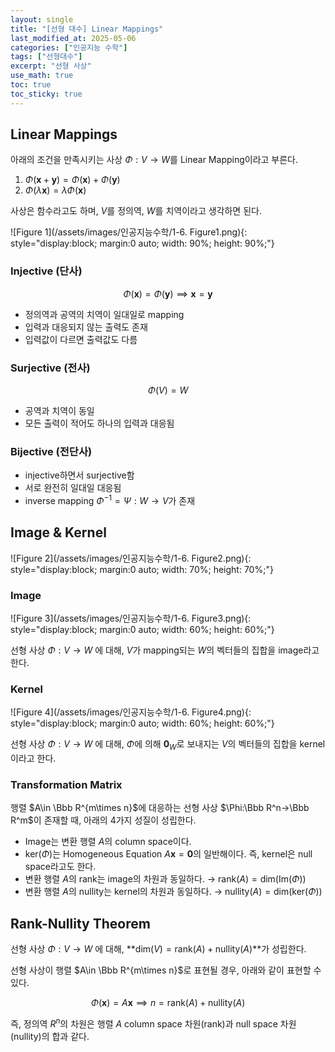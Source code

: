 ```yaml
---
layout: single
title: "[선형 대수] Linear Mappings"
last_modified_at: 2025-05-06
categories: ["인공지능 수학"]
tags: ["선형대수"]
excerpt: "선형 사상"
use_math: true
toc: true
toc_sticky: true
---
```


## Linear Mappings

아래의 조건을 만족시키는 사상 $\Phi : V → W$를 Linear Mapping이라고 부른다.

1. $\Phi(\mathbf{x}+\mathbf{y})=\Phi(\mathbf{x})+\Phi(\mathbf{y})$
2. $\Phi (\lambda \mathbf{x})=\lambda \Phi (\mathbf{x})$

사상은 함수라고도 하며, $V$를 정의역, $W$를 치역이라고 생각하면 된다.

![Figure 1](/assets/images/인공지능수학/1-6. Figure1.png){: style="display:block; margin:0 auto; width: 90%; height: 90%;"}

### Injective (단사)

$$
\Phi (\mathbf{x})=\Phi (\mathbf{y})\implies\mathbf{x}=\mathbf{y}
$$

- 정의역과 공역의 치역이 일대일로 mapping
- 입력과 대응되지 않는 출력도 존재
- 입력값이 다르면 출력값도 다름
  
### Surjective (전사)

$$
\Phi (V)=W
$$

- 공역과 치역이 동일
- 모든 출력이 적어도 하나의 입력과 대응됨
  
### Bijective (전단사)

- injective하면서 surjective함
- 서로 완전히 일대일 대응됨
- inverse mapping $\Phi^{-1}=\Psi:W\to V$가 존재

## Image & Kernel

![Figure 2](/assets/images/인공지능수학/1-6. Figure2.png){: style="display:block; margin:0 auto; width: 70%; height: 70%;"}

### Image

![Figure 3](/assets/images/인공지능수학/1-6. Figure3.png){: style="display:block; margin:0 auto; width: 60%; height: 60%;"}

선형 사상 $\Phi : V → W$ 에 대해, $V$가 mapping되는 $W$의 벡터들의 집합을 image라고 한다.

### Kernel

![Figure 4](/assets/images/인공지능수학/1-6. Figure4.png){: style="display:block; margin:0 auto; width: 60%; height: 60%;"}

선형 사상 $\Phi : V → W$ 에 대해, $\Phi$에 의해 $\mathbf{0}_W$로 보내지는 $V$의 벡터들의 집합을 kernel이라고 한다.

### Transformation Matrix

행렬 $A\in \Bbb R^{m\times n}$에 대응하는 선형 사상 $\Phi:\Bbb R^n→\Bbb R^m$이 존재할 때, 아래의 4가지 성질이 성립한다.

- Image는 변환 행렬 $A$의 column space이다.
- $\text{ker}(\Phi)$는 Homogeneous Equation $A\mathbf{x}=\mathbf{0}$의 일반해이다. 즉, kernel은 null space라고도 한다.
- 변환 행렬 $A$의 rank는 image의 차원과 동일하다. → $\text{rank}(A)=\text{dim}(\text{Im}(\Phi))$
- 변환 행렬 $A$의 nullity는 kernel의 차원과 동일하다. → $\text{nullity}(A)=\text{dim}(\text{ker}(\Phi))$

## Rank-Nullity Theorem

선형 사상 $\Phi : V → W$ 에 대해, **$\text{dim}(V)=\text{rank}(A)+\text{nullity}(A)$**가 성립한다.

선형 사상이 행렬 $A\in \Bbb R^{m\times n}$로 표현될 경우, 아래와 같이 표현할 수 있다.

$$
\Phi(\mathbf{x})=A\mathbf{x}\implies n=\text{rank}(A)+\text{nullity}(A)
$$

즉, 정의역 $R^{n}$의 차원은 행렬 $A$ column space 차원(rank)과 null space 차원(nullity)의 합과 같다.

